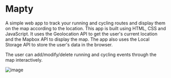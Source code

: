 # Mapty
A simple web app to track your running and cycling routes and display them on the map according to the location. This app is built using HTML, CSS and JavaScript. It uses the Geolocation API to get the user's current location and the Mapbox API to display the map. The app also uses the Local Storage API to store the user's data in the browser.

The user can add/modify/delete running and cycling events through the map interactively.

![image](https://user-images.githubusercontent.com/62077516/222811081-bbfef435-8da5-46d0-a488-eb3be381510e.png)
